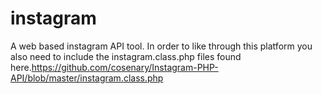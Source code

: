 instagram
=========

A web based instagram API tool. In order to like through this platform you also need to include the instagram.class.php files found here.https://github.com/cosenary/Instagram-PHP-API/blob/master/instagram.class.php
